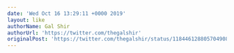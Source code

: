```yaml
---
date: 'Wed Oct 16 13:29:11 +0000 2019'
layout: like
authorName: Gal Shir
authorUrl: 'https://twitter.com/thegalshir'
originalPost: 'https://twitter.com/thegalshir/status/1184461288057049088'
---
```

